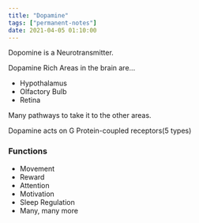 ```yaml
---
title: "Dopamine"
tags: ["permanent-notes"]
date: 2021-04-05 01:10:00
---
```


Dopomine is a Neurotransmitter.

Dopamine Rich Areas in the brain are...
- Hypothalamus
- Olfactory Bulb
- Retina

Many pathways to take it to the other areas.

Dopamine acts on G Protein-coupled receptors(5 types)

### Functions
- Movement
- Reward
- Attention
- Motivation
- Sleep Regulation
- Many, many more